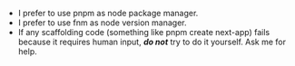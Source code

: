 - I prefer to use pnpm as node package manager.
- I prefer to use fnm as node version manager.
- If any scaffolding code (something like pnpm create next-app) fails because it requires human input, ***do not*** try to do it yourself. Ask me for help.
